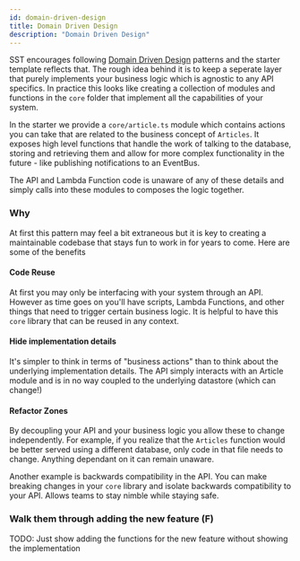 ```yaml
---
id: domain-driven-design
title: Domain Driven Design
description: "Domain Driven Design"
---
```


SST encourages following [Domain Driven Design](https://en.wikipedia.org/wiki/Domain-driven_design) patterns and the starter template reflects that. The rough idea behind it is to keep a seperate layer that purely implements your business logic which is agnostic to any API specifics. In practice this looks like creating a collection of modules and functions in the `core` folder that implement all the capabilities of your system.

In the starter we provide a `core/article.ts` module which contains actions you can take that are related to the business concept of `Articles`. It exposes high level functions that handle the work of talking to the database, storing and retrieving them and allow for more complex functionality in the future - like publishing notifications to an EventBus.

The API and Lambda Function code is unaware of any of these details and simply calls into these modules to composes the logic together.

### Why

At first this pattern may feel a bit extraneous but it is key to creating a maintainable codebase that stays fun to work in for years to come. Here are some of the benefits

#### Code Reuse
At first you may only be interfacing with your system through an API. However as time goes on you'll have scripts, Lambda Functions, and other things that need to trigger certain business logic. It is helpful to have this `core` library that can be reused in any context.

#### Hide implementation details

It's simpler to think in terms of "business actions" than to think about the underlying implementation details. The API simply interacts with an Article module and is in no way coupled to the underlying datastore (which can change!)

#### Refactor Zones
By decoupling your API and your business logic you allow these to change independently. For example, if you realize that the `Articles` function would be better served using a different database, only code in that file needs to change. Anything dependant on it can remain unaware.

Another example is backwards compatibility in the API. You can make breaking changes in your `core` library and isolate backwards compatibility to your API. Allows teams to stay nimble while staying safe.


### Walk them through adding the new feature (F)

TODO: Just show adding the functions for the new feature without showing the implementation
